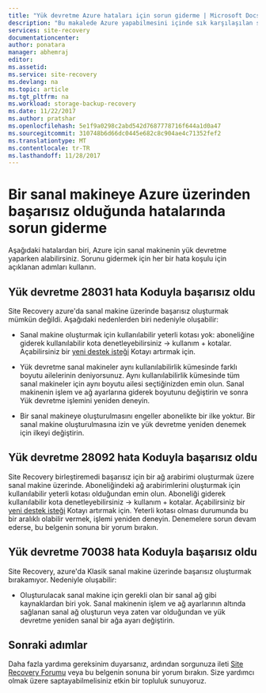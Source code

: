 ```yaml
---
title: "Yük devretme Azure hataları için sorun giderme | Microsoft Docs"
description: "Bu makalede Azure yapabilmesini içinde sık karşılaşılan sorunları giderme yolları"
services: site-recovery
documentationcenter: 
author: ponatara
manager: abhemraj
editor: 
ms.assetid: 
ms.service: site-recovery
ms.devlang: na
ms.topic: article
ms.tgt_pltfrm: na
ms.workload: storage-backup-recovery
ms.date: 11/22/2017
ms.author: pratshar
ms.openlocfilehash: 5e1f9a0298c2abd542d7687778716f644a1d0a47
ms.sourcegitcommit: 310748b6d66dc0445e682c8c904ae4c71352fef2
ms.translationtype: MT
ms.contentlocale: tr-TR
ms.lasthandoff: 11/28/2017
---
```

# <a name="troubleshoot-errors-when-failing-over-a-virtual-machine-to-azure"></a>Bir sanal makineye Azure üzerinden başarısız olduğunda hatalarında sorun giderme
Aşağıdaki hatalardan biri, Azure için sanal makinenin yük devretme yaparken alabilirsiniz. Sorunu gidermek için her bir hata koşulu için açıklanan adımları kullanın.


## <a name="failover-failed-with-error-id-28031"></a>Yük devretme 28031 hata Koduyla başarısız oldu

Site Recovery azure'da sanal makine üzerinde başarısız oluşturmak mümkün değildi. Aşağıdaki nedenlerden biri nedeniyle oluşabilir:

* Sanal makine oluşturmak için kullanılabilir yeterli kotası yok: aboneliğine giderek kullanılabilir kota denetleyebilirsiniz -> kullanım + kotalar. Açabilirsiniz bir [yeni destek isteği](http://aka.ms/getazuresupport) Kotayı artırmak için.
     
* Yük devretme sanal makineler aynı kullanılabilirlik kümesinde farklı boyutu ailelerinin deniyorsunuz. Aynı kullanılabilirlik kümesinde tüm sanal makineler için aynı boyutu ailesi seçtiğinizden emin olun. Sanal makinenin işlem ve ağ ayarlarına giderek boyutunu değiştirin ve sonra Yük devretme işlemini yeniden deneyin.
  
* Bir sanal makineye oluşturulmasını engeller abonelikte bir ilke yoktur. Bir sanal makine oluşturulmasına izin ve yük devretme yeniden denemek için ilkeyi değiştirin. 

## <a name="failover-failed-with-error-id-28092"></a>Yük devretme 28092 hata Koduyla başarısız oldu

Site Recovery birleştiremedi başarısız için bir ağ arabirimi oluşturmak üzere sanal makine üzerinde. Aboneliğindeki ağ arabirimlerini oluşturmak için kullanılabilir yeterli kotası olduğundan emin olun. Aboneliği giderek kullanılabilir kota denetleyebilirsiniz -> kullanım + kotalar. Açabilirsiniz bir [yeni destek isteği](http://aka.ms/getazuresupport) Kotayı artırmak için. Yeterli kotası olması durumunda bu bir aralıklı olabilir vermek, işlemi yeniden deneyin. Denemelere sorun devam ederse, bu belgenin sonuna bir yorum bırakın.  

## <a name="failover-failed-with-error-id-70038"></a>Yük devretme 70038 hata Koduyla başarısız oldu

Site Recovery, azure'da Klasik sanal makine üzerinde başarısız oluşturmak bırakamıyor. Nedeniyle oluşabilir:

* Oluşturulacak sanal makine için gerekli olan bir sanal ağ gibi kaynaklardan biri yok. Sanal makinenin işlem ve ağ ayarlarının altında sağlanan sanal ağ oluşturun veya zaten var olduğundan ve yük devretme yeniden sanal bir ağa ayarı değiştirin. 


## <a name="next-steps"></a>Sonraki adımlar

Daha fazla yardıma gereksinim duyarsanız, ardından sorgunuza ileti [Site Recovery Forumu](https://social.msdn.microsoft.com/Forums/azure/home?forum=hypervrecovmgr) veya bu belgenin sonuna bir yorum bırakın. Size yardımcı olmak üzere saptayabilmelisiniz etkin bir topluluk sunuyoruz.